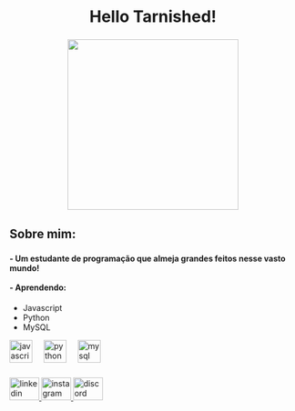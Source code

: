 <h1 align="center">Hello Tarnished!</h1>

###

<div align="center">
  <img height="300" src="https://i.pinimg.com/originals/e6/10/9e/e6109e32a9ac1a8f2496d7fba78e9c84.gif"  />
</div>

###

<h2 align="left">Sobre mim:</h2>

###

<h4 align="left">- Um estudante de programação que almeja grandes feitos nesse vasto mundo!<br>
<br>- Aprendendo:</h4>
<ul>
  <li>Javascript</li>
  <li>Python</li>
  <li>MySQL</li>
</ul>

<div align="left">
  <img src="https://cdn.jsdelivr.net/gh/devicons/devicon/icons/javascript/javascript-original.svg" height="40" alt="javascript logo"  />
  <img width="12" />
  <img src="https://cdn.jsdelivr.net/gh/devicons/devicon/icons/python/python-original.svg" height="40" alt="python logo"  />
  <img width="12" />
  <img src="https://cdn.jsdelivr.net/gh/devicons/devicon/icons/mysql/mysql-original.svg" height="40" alt="mysql logo"  />
</div>


###

<div align="left">
  <a href="[frederico-teixeira-neves-b6532230a](https://www.linkedin.com/in/frederico-teixeira-neves-b6532230a/)" target="_blank">
    <img src="https://raw.githubusercontent.com/maurodesouza/profile-readme-generator/master/src/assets/icons/social/linkedin/default.svg" width="52" height="40" alt="linkedin logo"  />
  </a>
  <a href="https://www.instagram.com/fredericotn/" target="_blank">
    <img src="https://raw.githubusercontent.com/maurodesouza/profile-readme-generator/master/src/assets/icons/social/instagram/default.svg" width="52" height="40" alt="instagram logo"  />
  </a>
  <a href="discordapp.com/users/643574188476596264" target="_blank">
    <img src="https://raw.githubusercontent.com/maurodesouza/profile-readme-generator/master/src/assets/icons/social/discord/default.svg" width="52" height="40" alt="discord logo"  />
  </a>
</div>

